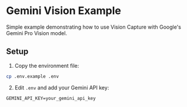 # Gemini Vision Example

Simple example demonstrating how to use Vision Capture with Google's Gemini Pro Vision model.

## Setup

1. Copy the environment file:
```bash
cp .env.example .env
```

2. Edit `.env` and add your Gemini API key:
```env
GEMINI_API_KEY=your_gemini_api_key
```
